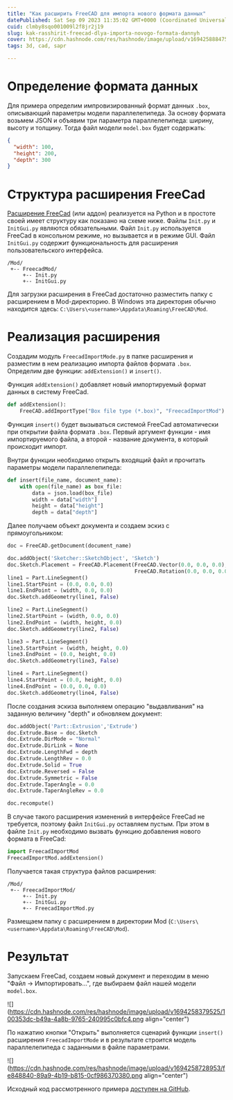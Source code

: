 ```yaml
---
title: "Как расширить FreeCAD для импорта нового формата данных"
datePublished: Sat Sep 09 2023 11:35:02 GMT+0000 (Coordinated Universal Time)
cuid: clmby8sqo001009l2f8jr2j19
slug: kak-rasshirit-freecad-dlya-importa-novogo-formata-dannyh
cover: https://cdn.hashnode.com/res/hashnode/image/upload/v1694258884753/b81206fd-30a0-46b3-bc2d-6b4811f02289.png
tags: 3d, cad, sapr

---
```


# Определение формата данных

Для примера определим импровизированный формат данных `.box`, описывающий параметры модели параллелепипеда. За основу формата возьмем JSON и объявим три параметра параллелепипеда: ширину, высоту и толщину. Тогда файл модели `model.box` будет содержать:

```json
{
  "width": 100,
  "height": 200,
  "depth": 300
}
```

# Структура расширения FreeCad

[Расширение FreeCad](https://wiki.freecad.org/Workbench_creation) (или аддон) реализуется на Python и в простоте своей имеет структуру как показано на схеме ниже. Файлы `Init.py` и `InitGui.py` являются обязательными. Файл `Init.py` используется FreeCad в консольном режиме, но вызывается и в режиме GUI. Файл `InitGui.py` содержит функциональность для расширения пользовательского интерфейса.

```plaintext
/Mod/
 +-- FreecadMod/
     +-- Init.py
     +-- InitGui.py
```

Для загрузки расширения в FreeCad достаточно разместить папку с расширением в Mod-директорию. В Windows эта директория обычно находится здесь: `C:\Users\<username>\Appdata\Roaming\FreeCAD\Mod`.

# Реализация расширения

Создадим модуль `FreecadImportMode.py` в папке расширения и разместим в нем реализацию импорта файлов формата `.box`. Определим две функции: `addExtension()` и `insert()`.

Функция `addExtension()` добавляет новый импортируемый формат данных в систему FreeCad.

```python
def addExtension():
    FreeCAD.addImportType("Box file type (*.box)", "FreecadImportMod")
```

Функция `insert()` будет вызываться системой FreeCad автоматически при открытии файла формата `.box`. Первый аргумент функции - имя импортируемого файла, а второй - название документа, в который происходит импорт.

Внутри функции необходимо открыть входящий файл и прочитать параметры модели параллелепипеда:

```python
def insert(file_name, document_name):
    with open(file_name) as box_file:
        data = json.load(box_file)
        width = data["width"]
        height = data["height"]
        depth = data["depth"]
```

Далее получаем объект документа и создаем эскиз с прямоугольником:

```python
doc = FreeCAD.getDocument(document_name)

doc.addObject('Sketcher::SketchObject', 'Sketch')
doc.Sketch.Placement = FreeCAD.Placement(FreeCAD.Vector(0.0, 0.0, 0.0), 
                                         FreeCAD.Rotation(0.0, 0.0, 0.0, 1.0))
line1 = Part.LineSegment()
line1.StartPoint = (0.0, 0.0, 0.0)
line1.EndPoint = (width, 0.0, 0.0)
doc.Sketch.addGeometry(line1, False)

line2 = Part.LineSegment()
line2.StartPoint = (width, 0.0, 0.0)
line2.EndPoint = (width, height, 0.0)
doc.Sketch.addGeometry(line2, False)

line3 = Part.LineSegment()
line3.StartPoint = (width, height, 0.0)
line3.EndPoint = (0.0, height, 0.0)
doc.Sketch.addGeometry(line3, False)

line4 = Part.LineSegment()
line4.StartPoint = (0.0, height, 0.0)
line4.EndPoint = (0.0, 0.0, 0.0)
doc.Sketch.addGeometry(line4, False)
```

После создания эскиза выполняем операцию "выдавливания" на заданную величину "depth" и обновляем документ:

```python
doc.addObject('Part::Extrusion','Extrude')
doc.Extrude.Base = doc.Sketch
doc.Extrude.DirMode = "Normal"
doc.Extrude.DirLink = None
doc.Extrude.LengthFwd = depth
doc.Extrude.LengthRev = 0.0
doc.Extrude.Solid = True
doc.Extrude.Reversed = False
doc.Extrude.Symmetric = False
doc.Extrude.TaperAngle = 0.0
doc.Extrude.TaperAngleRev = 0.0

doc.recompute()
```

В случае такого расширения изменений в интерфейсе FreeCad не требуется, поэтому файл `InitGui.py` оставляем пустым. При этом в файле `Init.py` необходимо вызвать функцию добавления нового формата в FreeCad:

```python
import FreecadImportMod
FreecadImportMod.addExtension()
```

Получается такая структура файлов расширения:

```plaintext
/Mod/
 +-- FreecadImportMod/
     +-- Init.py
     +-- InitGui.py
     +-- FreecadImportMod.py
```

Размещаем папку с расширением в директории Mod (`C:\Users\<username>\Appdata\Roaming\FreeCAD\Mod`).

# Результат

Запускаем FreeCad, создаем новый документ и переходим в меню "Файл -&gt; Импортировать...", где выбираем файл нашей модели `model.box`.

![](https://cdn.hashnode.com/res/hashnode/image/upload/v1694258379525/100353dc-b49a-4a8b-9765-240995c0bfc4.png align="center")

По нажатию кнопки "Открыть" выполняется сценарий функции `insert()` расширения `FreecadImportMode` и в результате строится модель параллелепипеда с заданными в файле параметрами.

![](https://cdn.hashnode.com/res/hashnode/image/upload/v1694258728953/fe848840-89a9-4b19-b815-0cf986370380.png align="center")

Исходный код рассмотренного примера [доступен на GitHub](https://github.com/trots/FreecadImportMod).